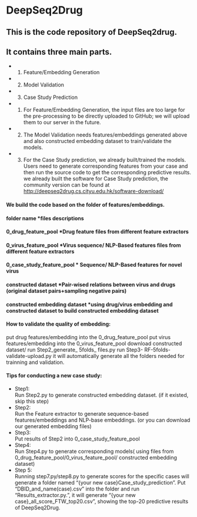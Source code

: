# DeepSeq2Drug
## This is the code repository of DeepSeq2drug. 
## It contains three main parts. 
* 1. Feature/Embedding Generation
* 2. Model Validation
* 3. Case Study Prediction

* 1.	For Feature/Embedding Generation, the input files are too large for the pre-processing to be directly uploaded to GitHub; we will upload them to our server in the future.
* 2.	The Model Validation needs features/embeddings generated above and also constructed embedding dataset to train/validate the models.
* 3.	For the Case Study prediction, we already built/trained the models. Users need to generate corresponding features from your case and then run the source code to get the corresponding predictive results. we already built the software for Case Study prediction, the community version can be found at http://deepseq2drug.cs.cityu.edu.hk/software-download/


#### We build the code based on the folder of features/embeddings.

#### folder name *files descriptions
#### 0_drug_feature_pool  *Drug feature files from different feature extractors
#### 0_virus_feature_pool  *Virus sequence/ NLP-Based features files from different feature extractors
#### 0_case_study_feature_pool * Sequence/ NLP-Based features for novel virus
#### constructed dataset *Pair-wised relations between virus and drugs (original dataset pairs+sampling negative pairs)
#### constructed embedding dataset *using drug/virus embedding and constructed dataset to build constructed embedding dataset

#### How to validate the quality of embedding:
put drug features/embedding into the 0_drug_feature_pool
put virus features/embedding into the 0_virus_feature_pool
download constructed dataset/
run Step2_generate_ 5folds_ files.py
run Step3- RF-5folds-validate-upload.py 
it will automatically generate all the folders needed for trainning and validation.

#### Tips for conducting a new case study:
* Step1:  
Run Step2.py to generate constructed embedding dataset. (if it existed, skip this step)
* Step2:  
Run the Feature extractor to generate sequence-based features/embeddings and NLP-base embeddings.
(or you can download our generated embedding files)
* Step3:  
Put results of Step2 into 0_case_study_feature_pool 
* Step4:  
Run Step4.py to generate corresponding models( using files from 0_drug_feature_pool/0_virus_feature_pool/ constructed embedding dataset)
* Step 5:  
Running step7.py/step8.py to generate scores for the specific cases will generate a folder named “{your new case}Case_study_prediction”.
Put “DBID_and_name(case).csv” into the folder and run “Results_extractor.py.”, it will generate “{your new case}_all_score_FTW_top20.csv”, showing the top-20 predictive results of DeepSeq2Drug.
